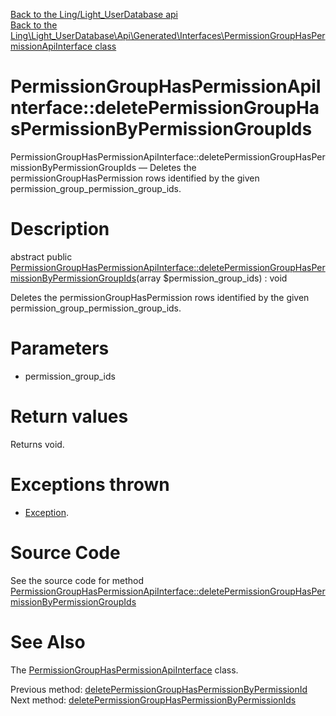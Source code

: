 [Back to the Ling/Light_UserDatabase api](https://github.com/lingtalfi/Light_UserDatabase/blob/master/doc/api/Ling/Light_UserDatabase.md)<br>
[Back to the Ling\Light_UserDatabase\Api\Generated\Interfaces\PermissionGroupHasPermissionApiInterface class](https://github.com/lingtalfi/Light_UserDatabase/blob/master/doc/api/Ling/Light_UserDatabase/Api/Generated/Interfaces/PermissionGroupHasPermissionApiInterface.md)


PermissionGroupHasPermissionApiInterface::deletePermissionGroupHasPermissionByPermissionGroupIds
================



PermissionGroupHasPermissionApiInterface::deletePermissionGroupHasPermissionByPermissionGroupIds — Deletes the permissionGroupHasPermission rows identified by the given permission_group_permission_group_ids.




Description
================


abstract public [PermissionGroupHasPermissionApiInterface::deletePermissionGroupHasPermissionByPermissionGroupIds](https://github.com/lingtalfi/Light_UserDatabase/blob/master/doc/api/Ling/Light_UserDatabase/Api/Generated/Interfaces/PermissionGroupHasPermissionApiInterface/deletePermissionGroupHasPermissionByPermissionGroupIds.md)(array $permission_group_ids) : void




Deletes the permissionGroupHasPermission rows identified by the given permission_group_permission_group_ids.




Parameters
================


- permission_group_ids

    


Return values
================

Returns void.


Exceptions thrown
================

- [Exception](http://php.net/manual/en/class.exception.php).&nbsp;







Source Code
===========
See the source code for method [PermissionGroupHasPermissionApiInterface::deletePermissionGroupHasPermissionByPermissionGroupIds](https://github.com/lingtalfi/Light_UserDatabase/blob/master/Api/Generated/Interfaces/PermissionGroupHasPermissionApiInterface.php#L205-L205)


See Also
================

The [PermissionGroupHasPermissionApiInterface](https://github.com/lingtalfi/Light_UserDatabase/blob/master/doc/api/Ling/Light_UserDatabase/Api/Generated/Interfaces/PermissionGroupHasPermissionApiInterface.md) class.

Previous method: [deletePermissionGroupHasPermissionByPermissionId](https://github.com/lingtalfi/Light_UserDatabase/blob/master/doc/api/Ling/Light_UserDatabase/Api/Generated/Interfaces/PermissionGroupHasPermissionApiInterface/deletePermissionGroupHasPermissionByPermissionId.md)<br>Next method: [deletePermissionGroupHasPermissionByPermissionIds](https://github.com/lingtalfi/Light_UserDatabase/blob/master/doc/api/Ling/Light_UserDatabase/Api/Generated/Interfaces/PermissionGroupHasPermissionApiInterface/deletePermissionGroupHasPermissionByPermissionIds.md)<br>

